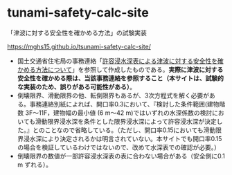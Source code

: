 # tunami-safety-calc-site
「津波に対する安全性を確かめる方法」の試験実装

https://mghs15.github.io/tsunami-safety-calc-site/

* 国土交通省住宅局の事務連絡「[許容浸水深表による津波に対する安全性を確かめる方法について](https://www.mlit.go.jp/sogoseisaku/point/content/001397830.pdf)」を参照して作成したものである。**実際に津波に対する安全性を確かめる際は、当該事務連絡を参照すること（本サイトは、試験的な実装のため、誤りがある可能性がある）**。
* 倒壊限界、滑動限界の他、転倒限界もあるが、3次方程式を解く必要がある。事務連絡別紙によれば、開口率0.3において、『検討した条件範囲(建物階数 3F～11F，建物幅の最小値 (6 m～42 m)ではいずれの水深係数の検討においても滑動限界浸水深を条件とした限界浸水深によって許容浸水深が決定した。』とのことなので省略している。（ただし、開口率0.15においても滑動限界浸水深により決定されるかは明言されていない。本サイトでも開口率0.15の場合を検証しているわけではないので、改めて水深表での確認が必要。）
* 倒壊限界の数値が一部許容浸水深表の表に合わない場合がある（安全側に0.1 m ずれる）。


